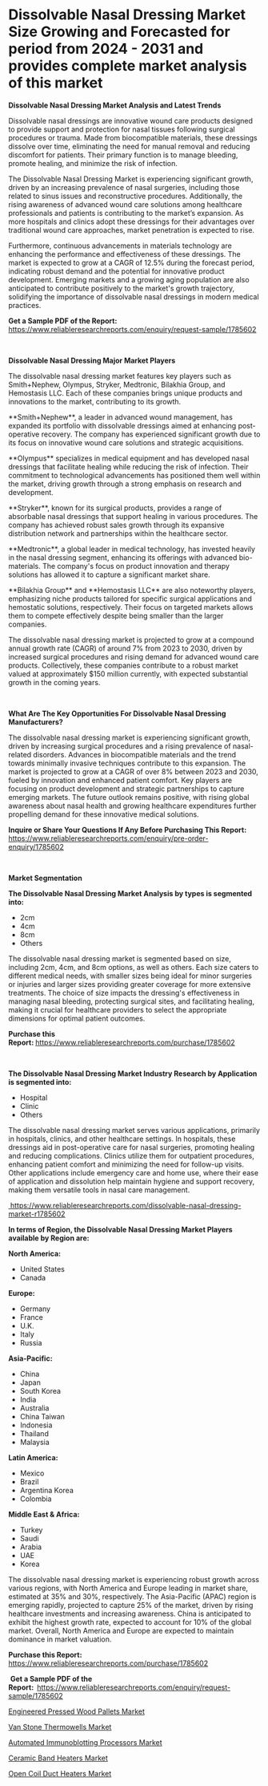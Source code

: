 <p><h1>Dissolvable Nasal Dressing Market Size Growing and Forecasted for period from 2024 - 2031 and provides complete market analysis of this market</h1></p><p><strong>Dissolvable Nasal Dressing Market Analysis and Latest Trends</strong></p>
<p><p>Dissolvable nasal dressings are innovative wound care products designed to provide support and protection for nasal tissues following surgical procedures or trauma. Made from biocompatible materials, these dressings dissolve over time, eliminating the need for manual removal and reducing discomfort for patients. Their primary function is to manage bleeding, promote healing, and minimize the risk of infection.</p><p>The Dissolvable Nasal Dressing Market is experiencing significant growth, driven by an increasing prevalence of nasal surgeries, including those related to sinus issues and reconstructive procedures. Additionally, the rising awareness of advanced wound care solutions among healthcare professionals and patients is contributing to the market’s expansion. As more hospitals and clinics adopt these dressings for their advantages over traditional wound care approaches, market penetration is expected to rise.</p><p>Furthermore, continuous advancements in materials technology are enhancing the performance and effectiveness of these dressings. The market is expected to grow at a CAGR of 12.5% during the forecast period, indicating robust demand and the potential for innovative product development. Emerging markets and a growing aging population are also anticipated to contribute positively to the market's growth trajectory, solidifying the importance of dissolvable nasal dressings in modern medical practices.</p></p>
<p><strong>Get a Sample PDF of the Report:&nbsp;</strong> <a href="https://www.reliableresearchreports.com/enquiry/request-sample/1785602?utm_campaign=36&utm_medium=2&utm_source=Github&utm_content=ia&utm_term=18122024&utm_id=dissolvable-nasal-dressing">https://www.reliableresearchreports.com/enquiry/request-sample/1785602</a></p>
<p>&nbsp;</p>
<p><strong>Dissolvable Nasal Dressing Major Market Players</strong></p>
<p><p>The dissolvable nasal dressing market features key players such as Smith+Nephew, Olympus, Stryker, Medtronic, Bilakhia Group, and Hemostasis LLC. Each of these companies brings unique products and innovations to the market, contributing to its growth.</p><p>**Smith+Nephew**, a leader in advanced wound management, has expanded its portfolio with dissolvable dressings aimed at enhancing post-operative recovery. The company has experienced significant growth due to its focus on innovative wound care solutions and strategic acquisitions.</p><p>**Olympus** specializes in medical equipment and has developed nasal dressings that facilitate healing while reducing the risk of infection. Their commitment to technological advancements has positioned them well within the market, driving growth through a strong emphasis on research and development.</p><p>**Stryker**, known for its surgical products, provides a range of absorbable nasal dressings that support healing in various procedures. The company has achieved robust sales growth through its expansive distribution network and partnerships within the healthcare sector.</p><p>**Medtronic**, a global leader in medical technology, has invested heavily in the nasal dressing segment, enhancing its offerings with advanced bio-materials. The company's focus on product innovation and therapy solutions has allowed it to capture a significant market share.</p><p>**Bilakhia Group** and **Hemostasis LLC** are also noteworthy players, emphasizing niche products tailored for specific surgical applications and hemostatic solutions, respectively. Their focus on targeted markets allows them to compete effectively despite being smaller than the larger companies.</p><p>The dissolvable nasal dressing market is projected to grow at a compound annual growth rate (CAGR) of around 7% from 2023 to 2030, driven by increased surgical procedures and rising demand for advanced wound care products. Collectively, these companies contribute to a robust market valued at approximately $150 million currently, with expected substantial growth in the coming years.</p></p>
<p>&nbsp;</p>
<p><strong>What Are The Key Opportunities For Dissolvable Nasal Dressing Manufacturers?</strong></p>
<p><p>The dissolvable nasal dressing market is experiencing significant growth, driven by increasing surgical procedures and a rising prevalence of nasal-related disorders. Advances in biocompatible materials and the trend towards minimally invasive techniques contribute to this expansion. The market is projected to grow at a CAGR of over 8% between 2023 and 2030, fueled by innovation and enhanced patient comfort. Key players are focusing on product development and strategic partnerships to capture emerging markets. The future outlook remains positive, with rising global awareness about nasal health and growing healthcare expenditures further propelling demand for these innovative medical solutions.</p></p>
<p><strong>Inquire or Share Your Questions If Any Before Purchasing This Report:</strong> <a href="https://www.reliableresearchreports.com/enquiry/pre-order-enquiry/1785602?utm_campaign=36&utm_medium=2&utm_source=Github&utm_content=ia&utm_term=18122024&utm_id=dissolvable-nasal-dressing">https://www.reliableresearchreports.com/enquiry/pre-order-enquiry/1785602</a></p>
<p>&nbsp;</p>
<p><strong>Market Segmentation</strong></p>
<p><strong>The Dissolvable Nasal Dressing Market Analysis by types is segmented into:</strong></p>
<p><ul><li>2cm</li><li>4cm</li><li>8cm</li><li>Others</li></ul></p>
<p><p>The dissolvable nasal dressing market is segmented based on size, including 2cm, 4cm, and 8cm options, as well as others. Each size caters to different medical needs, with smaller sizes being ideal for minor surgeries or injuries and larger sizes providing greater coverage for more extensive treatments. The choice of size impacts the dressing's effectiveness in managing nasal bleeding, protecting surgical sites, and facilitating healing, making it crucial for healthcare providers to select the appropriate dimensions for optimal patient outcomes.</p></p>
<p><strong>Purchase this Report:&nbsp;</strong><a href="https://www.reliableresearchreports.com/purchase/1785602?utm_campaign=36&utm_medium=2&utm_source=Github&utm_content=ia&utm_term=18122024&utm_id=dissolvable-nasal-dressing">https://www.reliableresearchreports.com/purchase/1785602</a></p>
<p>&nbsp;</p>
<p><strong>The Dissolvable Nasal Dressing Market Industry Research by Application is segmented into:</strong></p>
<p><ul><li>Hospital</li><li>Clinic</li><li>Others</li></ul></p>
<p><p>The dissolvable nasal dressing market serves various applications, primarily in hospitals, clinics, and other healthcare settings. In hospitals, these dressings aid in post-operative care for nasal surgeries, promoting healing and reducing complications. Clinics utilize them for outpatient procedures, enhancing patient comfort and minimizing the need for follow-up visits. Other applications include emergency care and home use, where their ease of application and dissolution help maintain hygiene and support recovery, making them versatile tools in nasal care management.</p></p>
<p><a href="https://www.reliableresearchreports.com/dissolvable-nasal-dressing-market-r1785602?utm_campaign=36&utm_medium=2&utm_source=Github&utm_content=ia&utm_term=18122024&utm_id=dissolvable-nasal-dressing">&nbsp;https://www.reliableresearchreports.com/dissolvable-nasal-dressing-market-r1785602</a></p>
<p><strong>In terms of Region, the Dissolvable Nasal Dressing Market Players available by Region are:</strong></p>
<p>
    <p> <strong> North America: </strong>
        <ul>
            <li>United States</li>
            <li>Canada</li>
        </ul>
        </p> 
    <p> <strong> Europe: </strong>
        <ul>
            <li>Germany</li>
            <li>France</li>
            <li>U.K.</li>
            <li>Italy</li>
            <li>Russia</li>
        </ul>
        </p> 
    <p> <strong> Asia-Pacific: </strong>
        <ul>
            <li>China</li>
            <li>Japan</li>
            <li>South Korea</li>
            <li>India</li>
            <li>Australia</li>
            <li>China Taiwan</li>
            <li>Indonesia</li>
            <li>Thailand</li>
            <li>Malaysia</li>
        </ul>
        </p> 
    <p> <strong> Latin America: </strong>
        <ul>
            <li>Mexico</li>
            <li>Brazil</li>
            <li>Argentina Korea</li>
            <li>Colombia</li>
        </ul>
        </p> 
    <p> <strong> Middle East & Africa: </strong>
        <ul>
            <li>Turkey</li>
            <li>Saudi</li>
            <li>Arabia</li>
            <li>UAE</li>
            <li>Korea</li>
        </ul>
    </p>
    </p>
<p><p>The dissolvable nasal dressing market is experiencing robust growth across various regions, with North America and Europe leading in market share, estimated at 35% and 30%, respectively. The Asia-Pacific (APAC) region is emerging rapidly, projected to capture 25% of the market, driven by rising healthcare investments and increasing awareness. China is anticipated to exhibit the highest growth rate, expected to account for 10% of the global market. Overall, North America and Europe are expected to maintain dominance in market valuation.</p></p>
<p><strong>Purchase this Report: </strong><a href="https://www.reliableresearchreports.com/purchase/1785602?utm_campaign=36&utm_medium=2&utm_source=Github&utm_content=ia&utm_term=18122024&utm_id=dissolvable-nasal-dressing">https://www.reliableresearchreports.com/purchase/1785602</a></p>
<p>&nbsp;<strong>Get a Sample PDF of the Report:&nbsp;&nbsp;</strong><a href="https://www.reliableresearchreports.com/enquiry/request-sample/1785602?utm_campaign=36&utm_medium=2&utm_source=Github&utm_content=ia&utm_term=18122024&utm_id=dissolvable-nasal-dressing">https://www.reliableresearchreports.com/enquiry/request-sample/1785602</a></p>
<p><strong></strong></p>
<p><p><a href="https://github.com/SanjidaKhan901/Market-Research-Report-List-1/blob/main/engineered-pressed-wood-pallets-market.md?utm_campaign=36&utm_medium=2&utm_source=Github&utm_content=ia&utm_term=18122024&utm_id=dissolvable-nasal-dressing">Engineered Pressed Wood Pallets Market</a></p><p><a href="https://www.linkedin.com/pulse/van-stone-thermowells-market-size-forecast-2024-2031-cagr-sz3ge?utm_campaign=36&utm_medium=2&utm_source=Github&utm_content=ia&utm_term=18122024&utm_id=dissolvable-nasal-dressing">Van Stone Thermowells Market</a></p><p><a href="https://github.com/tamvrosiya/Market-Research-Report-List-6/blob/main/automated-immunoblotting-processors-market.md?utm_campaign=36&utm_medium=2&utm_source=Github&utm_content=ia&utm_term=18122024&utm_id=dissolvable-nasal-dressing">Automated Immunoblotting Processors Market</a></p><p><a href="https://www.linkedin.com/pulse/revenue-forecast-ceramic-band-heaters-industry-134-cagr-from-2024-8pdie?utm_campaign=36&utm_medium=2&utm_source=Github&utm_content=ia&utm_term=18122024&utm_id=dissolvable-nasal-dressing">Ceramic Band Heaters Market</a></p><p><a href="https://www.linkedin.com/pulse/study-extensively-examines-open-coil-duct-heatersmarket-size-terms-cg7je?utm_campaign=36&utm_medium=2&utm_source=Github&utm_content=ia&utm_term=18122024&utm_id=dissolvable-nasal-dressing">Open Coil Duct Heaters Market</a></p></p>